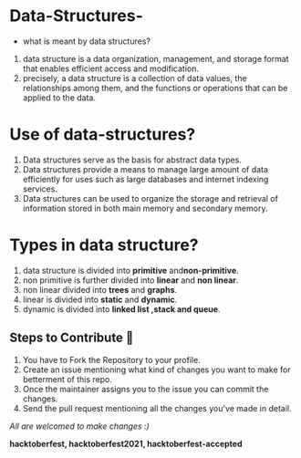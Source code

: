 # Data-Structures-
* what is meant by data structures?
 1. data structure is a data organization, management, and storage format that enables efficient access and modification.
 2.  precisely, a data structure is a collection of data values, the relationships among them, and the functions or operations that can be applied to the data.
 # Use of data-structures?
 1. Data structures serve as the basis for abstract data types.
 2. Data structures provide a means to manage large amount of data efficiently for uses such as large databases and internet indexing services.
 3.  Data structures can be used to organize the storage and retrieval of information stored in both main memory and secondary memory.
 # Types in data structure?
 1. data structure is divided into **primitive** and**non-primitive**.
 2. non primitive is further divided into **linear** and **non linear**.
 3. non linear divided into **trees** and **graphs**.
 4. linear is divided into **static** and **dynamic**.
 5. dynamic is divided into **linked list ,stack and queue**.
 ## Steps to Contribute 📑

1. You have to Fork the Repository to your profile.
2. Create an issue mentioning what kind of changes you want to make for betterment of this repo.
3. Once the maintainer assigns you to the issue you can commit the changes.
4. Send the pull request mentioning all the changes you've made in detail.

*All are welcomed to make changes :)*


**hacktoberfest, hacktoberfest2021, hacktoberfest-accepted**
